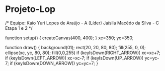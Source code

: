 # Projeto-Lop
/* 
    Equipe: 
        Kaio Yuri Lopes de Araújo - A (Líder) 
        Jaíslla Macêdo da Silva  - C 
        Etapa 1 e 2
*/

function setup() {
  createCanvas(400, 400);
}
xc=350;
yc=350;

function draw() {
  background(01);
  rect(20, 20, 80, 80);
  fill(255, 0, 0);
  ellipse(xc, yc, 80, 80);
  fill(0,0,255)
  if (keyIsDown(RIGHT_ARROW))
  xc=xc+7;
  if (keyIsDown(LEFT_ARROW))
  xc=xc-7;
  if (keyIsDown(UP_ARROW))
  yc=yc-7;
  if (keyIsDown(DOWN_ARROW))
  yc=yc+7;
}
